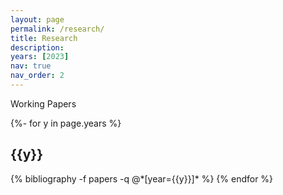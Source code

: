 ```yaml
---
layout: page
permalink: /research/
title: Research
description: 
years: [2023]
nav: true
nav_order: 2
---
```

<!-- _pages/Research.md -->
<div class="publications">

Working Papers

{%- for y in page.years %}
  <h2 class="year">{{y}}</h2>
  {% bibliography -f papers -q @*[year={{y}}]* %}
{% endfor %}

</div>
